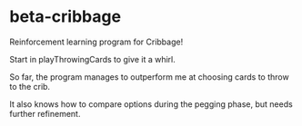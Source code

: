 # beta-cribbage
Reinforcement learning program for Cribbage!

Start in playThrowingCards to give it a whirl.

So far, the program manages to outperform me at choosing cards to throw to the crib.

It also knows how to compare options during the pegging phase, but needs further refinement.
